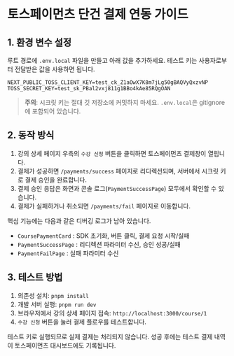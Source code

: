 # 토스페이먼츠 단건 결제 연동 가이드

## 1. 환경 변수 설정

루트 경로에 `.env.local` 파일을 만들고 아래 값을 추가하세요. 테스트 키는 사용자로부터 전달받은 값을 사용하면 됩니다.

```dotenv
NEXT_PUBLIC_TOSS_CLIENT_KEY=test_ck_Z1aOwX7K8m7jLg50gBAQVyQxzvNP
TOSS_SECRET_KEY=test_sk_PBal2vxj811g1BBo4kAe85RQgOAN
```

> **주의**: 시크릿 키는 절대 깃 저장소에 커밋하지 마세요. `.env.local`은 gitignore에 포함되어 있습니다.

## 2. 동작 방식

1. 강의 상세 페이지 우측의 `수강 신청` 버튼을 클릭하면 토스페이먼츠 결제창이 열립니다.
2. 결제가 성공하면 `/payments/success` 페이지로 리디렉션되며, 서버에서 시크릿 키로 결제 승인을 완료합니다.
3. 결제 승인 응답은 화면과 콘솔 로그(`PaymentSuccessPage`) 모두에서 확인할 수 있습니다.
4. 결제가 실패하거나 취소되면 `/payments/fail` 페이지로 이동합니다.

핵심 기능에는 다음과 같은 디버깅 로그가 남아 있습니다.

- `CoursePaymentCard` : SDK 초기화, 버튼 클릭, 결제 요청 시작/실패
- `PaymentSuccessPage` : 리디렉션 파라미터 수신, 승인 성공/실패
- `PaymentFailPage` : 실패 파라미터 수신

## 3. 테스트 방법

1. 의존성 설치: `pnpm install`
2. 개발 서버 실행: `pnpm run dev`
3. 브라우저에서 강의 상세 페이지 접속: `http://localhost:3000/course/1`
4. `수강 신청` 버튼을 눌러 결제 플로우를 테스트합니다.

테스트 키로 실행되므로 실제 결제는 처리되지 않습니다. 성공 후에는 테스트 결제 내역이 토스페이먼츠 대시보드에도 기록됩니다.


